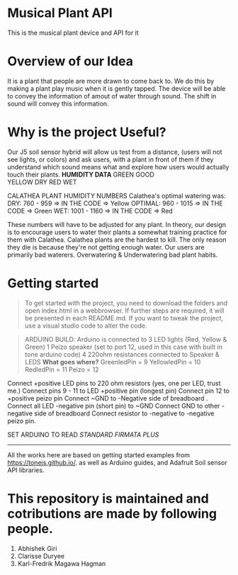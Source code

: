 # Musical Plant API
 This is the musical plant device and API for it

# Overview of our Idea
 It is a plant that people are more drawn to come back to. We do this by making a plant play music when it is gently tapped. The device will be able to convey the information of amout of water through sound. The shift in sound will convey this information. 

 # Why is the project Useful?
Our J5 soil sensor hybrid will allow us test from a distance, (users will not see lights, or colors) and ask users, with a plant in front of them if they understand which sound means what and explore how users would actually touch their plants. 
**HUMIDITY DATA**
GREEN   GOOD    
YELLOW  DRY
RED     WET

CALATHEA PLANT HUMIDITY NUMBERS
Calathea's optimal watering was: 
DRY:  760 - 959           => IN THE CODE => Yellow
OPTIMAL: 960 - 1015       => IN THE CODE => Green
WET: 1001 - 1160          => IN THE CODE => Red

These numbers will have to be adjusted for any plant. In theory, our design is to encourage users to water their plants a somewhat training practice for them with Calathea.
Calathea plants are the hardest to kill. The only reason they die is because they're not getting enough water. Our users are primarily bad waterers. Overwatering & Underwatering bad plant habits. 


 # Getting started
 > To get started with the project, you need to download the folders and open index.html in a webbrowser. If further steps are required, it will be presented in each README.md. If you want to tweak the project, use a visual studio code to alter the code. 
 
 
 
 > ARDUINO BUILD:
Arduino is connected to 
3 LED lights (Red, Yellow & Green)
1 Peizo speaker (set to port 12, used in this case with built in tone arduino code)
4  220ohm resistances connected to Speaker & LEDS
**What goes where?**
GreenledPin = 9
YellowledPin = 10
RedledPin = 11
Peizo = 12

Connect +positive LED pins to 220 ohm resistors (yes, one per LED, trust me.)
Connect pins 9 - 11 to LED +positive pin (longest pin) 
Connect pin 12 to +positive peizo pin
Connect ~GND to -Negative side of breadboard .
Connect all LED -negative pin (short pin) to ~GND
Connect GND to other -negative side of breadboard 
Connect resistor to -negative to -negative peizo pin. 

SET ARDUINO TO READ *STANDARD FIRMATA PLUS* 

****
 

All the works here are based on getting started examples from https://tonejs.github.io/. as well as Arduino guides, and Adafruit Soil sensor API libraries. 


 # This repository is maintained and cotributions are made by following people. 
 1. Abhishek Giri   
 2. Clarisse Duryee
 3. Karl-Fredrik Magawa Hagman

 
